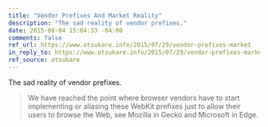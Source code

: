 ```yaml
---
title: "Vendor Prefixes And Market Reality"
description: "The sad reality of vendor prefixes."
date: 2015-08-04 15:04:33 -04:00
comments: false
ref_url: https://www.otsukare.info/2015/07/29/vendor-prefixes-market
in_reply_to: https://www.otsukare.info/2015/07/29/vendor-prefixes-market
ref_source: otsukare
---
```


The sad reality of vendor prefixes.

> We have reached the point where browser vendors have to start implementing or aliasing these WebKit prefixes just to allow their users to browse the Web, see Mozilla in Gecko and Microsoft in Edge.